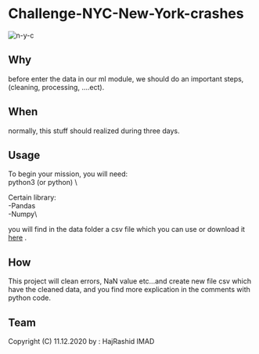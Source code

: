 # Challenge-NYC-New-York-crashes
![n-y-c](https://www.google.com/url?sa=i&url=https%3A%2F%2Fblogs.u2u.be%2Fbram%2Fpost%2Fintroduction-to-business-intelligence&psig=AOvVaw0sl6cyJTyWwxQdAWt67X6Z&ust=1607762690079000&source=images&cd=vfe&ved=0CAIQjRxqFwoTCJDesvnExe0CFQAAAAAdAAAAABAD)

## Why
before enter the data in our ml module, we should do an important steps, (cleaning,  processing, ....ect).
## When
normally, this stuff should realized during three days.
## Usage
To begin your mission, you will need:\
python3 (or python)
\

Certain library:\
-Pandas\
-Numpy\

you will find in the data folder a csv file which you can use or download it [here](https://data.cityofnewyork.us/Public-Safety/Motor-Vehicle-Collisions-Crashes/h9gi-nx95) .

## How
 This project will clean errors, NaN value etc...and create new file csv which have the cleaned data, and you find more explication in the comments with python code.


## Team
Copyright (C) 11.12.2020 by : HajRashid IMAD
